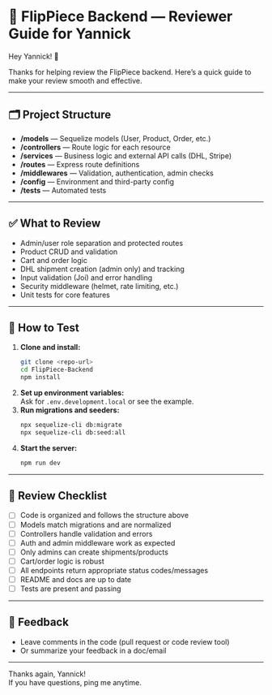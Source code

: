 # 👀 FlipPiece Backend — Reviewer Guide for Yannick

Hey Yannick! 👋

Thanks for helping review the FlipPiece backend. Here’s a quick guide to make your review smooth and effective.

---

## 🗂️ Project Structure
- **/models** — Sequelize models (User, Product, Order, etc.)
- **/controllers** — Route logic for each resource
- **/services** — Business logic and external API calls (DHL, Stripe)
- **/routes** — Express route definitions
- **/middlewares** — Validation, authentication, admin checks
- **/config** — Environment and third-party config
- **/tests** — Automated tests

---

## ✅ What to Review

- Admin/user role separation and protected routes
- Product CRUD and validation
- Cart and order logic
- DHL shipment creation (admin only) and tracking
- Input validation (Joi) and error handling
- Security middleware (helmet, rate limiting, etc.)
- Unit tests for core features

---

## 🧪 How to Test
1. **Clone and install:**
   ```bash
   git clone <repo-url>
   cd FlipPiece-Backend
   npm install
   ```
2. **Set up environment variables:**  
   Ask for `.env.development.local` or see the example.
3. **Run migrations and seeders:**
   ```bash
   npx sequelize-cli db:migrate
   npx sequelize-cli db:seed:all
   ```
4. **Start the server:**
   ```bash
   npm run dev
   ```


---

## 📝 Review Checklist
- [ ] Code is organized and follows the structure above
- [ ] Models match migrations and are normalized
- [ ] Controllers handle validation and errors
- [ ] Auth and admin middleware work as expected
- [ ] Only admins can create shipments/products
- [ ] Cart/order logic is robust
- [ ] All endpoints return appropriate status codes/messages
- [ ] README and docs are up to date
- [ ] Tests are present and passing

---

## 💬 Feedback
- Leave comments in the code (pull request or code review tool)
- Or summarize your feedback in a doc/email

---
Thanks again, Yannick!  
If you have questions, ping me anytime.